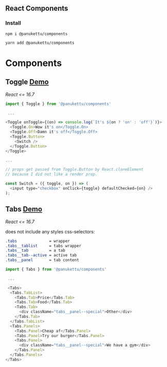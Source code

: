 ## React Components

### Install

`npm i @panukettu/components`

`yarn add @panukettu/components`

# Components

## Toggle [Demo](https://codesandbox.io/s/r76o0ml3xm)

_React <= 16.7_

```javascript
import { Toggle } from '@panukettu/components'

 ...

<Toggle onToggle={(on) => console.log(`It's ${on ? 'on' : 'off'}`)}>
  <Toggle.On>Wow it's on</Toggle.On>
  <Toggle.Off>Damn it's off</Toggle.Off>
  <Toggle.Button>
    <Switch />
  </Toggle.Button>
</Toggle>

...

// props get passed from Toggle.Button by React.cloneElement
// because I did not like a render prop.

const Switch = ({ toggle, on }) => (
  <input type="checkbox" onClick={toggle} defaultChecked={on} />
);
```

## Tabs [Demo](https://codesandbox.io/s/jljww512jy)

_React <= 16.7_

does not include any styles
css-selectors: 

```css
.tabs              = wrapper  
.tabs__tablist     = tabs wrapper  
.tabs__tab         = a tab  
.tabs__tab--active = active tab  
.tabs__panel       = tab content  
```

```javascript
import { Tabs } from '@panukettu/components'

 ...

 <Tabs>
  <Tabs.TabList>
    <Tabs.Tab>Price</Tabs.Tab>
    <Tabs.Tab>Food</Tabs.Tab>
    <Tabs.Tab>
      <div className="tabs__panel--special">Other</div>
    </Tabs.Tab>
  </Tabs.TabList>
  <Tabs.Panels>
    <Tabs.Panel>Cheap af</Tabs.Panel>
    <Tabs.Panel>Try our burger</Tabs.Panel>
    <Tabs.Panel>
      <div className="tabs__panel--special">We have a gym</div>
    </Tabs.Panel>
  </Tabs.Panels>
</Tabs>

```
